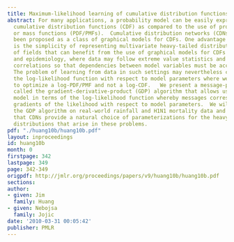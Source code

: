 ```yaml
---
title: Maximum-likelihood learning of cumulative distribution functions on graphs
abstract: For many applications, a probability model can be easily expressed as a
  cumulative distribution functions (CDF) as compared to the use of probability density
  or mass functions (PDF/PMFs).  Cumulative distribution networks (CDNs) have recently
  been proposed as a class of graphical models for CDFs. One advantage of CDF models
  is the simplicity of representing multivariate heavy-tailed distributions. Examples
  of fields that can benefit from the use of graphical models for CDFs include climatology
  and epidemiology, where data may follow extreme value statistics and exhibit spatial
  correlations so that dependencies between model variables must be accounted for.
  The problem of learning from data in such settings may nevertheless consist of optimizing
  the log-likelihood function with respect to model parameters where we are required
  to optimize a log-PDF/PMF and not a log-CDF.   We present a message-passing algorithm
  called the gradient-derivative-product (GDP) algorithm that allows us to learn the
  model in terms of the log-likelihood function whereby messages correspond to local
  gradients of the likelihood with respect to model parameters.  We will demonstrate
  the GDP algorithm on real-world rainfall and H1N1 mortality data and we will show
  that CDNs provide a natural choice of parameterizations for the heavy-tailed multivariate
  distributions that arise in these problems.
pdf: "./huang10b/huang10b.pdf"
layout: inproceedings
id: huang10b
month: 0
firstpage: 342
lastpage: 349
page: 342-349
origpdf: http://jmlr.org/proceedings/papers/v9/huang10b/huang10b.pdf
sections: 
author:
- given: Jim
  family: Huang
- given: Nebojsa
  family: Jojic
date: '2010-03-31 00:05:42'
publisher: PMLR
---
```

